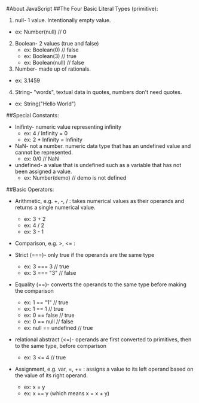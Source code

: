 #About JavaScript
##The Four Basic Literal Types (primitive):
1. null- 1 value. Intentionally empty value. 
  - ex: Number(null) // 0
2. Boolean- 2 values (true and false)
   - ex: Boolean(0) // false
   - ex: Boolean(3) // true
   - ex: Boolean(null) // false
3. Number- made up of rationals.
  - ex: 3.1459
4. String- "words", textual data in quotes, numbers don't need quotes.
  - ex: String("Hello World")

##Special Constants:
- Inifinty- numeric value representing infinity
  - ex: 4 / Infinity = 0
  - ex: 2 * Infinity = Infinity
- NaN- not a number. numeric data type that has an undefined value and cannot be represented.
  - ex: 0/0 // NaN
- undefined- a value that is undefined such as a variable that has not been assigned a value.
  - ex: Number(demo) // demo is not defined

##Basic Operators:
- Arithmetic, e.g. +, -, / : takes numerical values as their operands and returns a single numerical value.
  - ex: 3 + 2
  - ex: 4 / 2
  - ex: 3 - 1

- Comparison, e.g. >, <= :
 - Strict (===)- only true if the operands are the same type
   - ex: 3 === 3 // true
    - ex: 3 === "3" // false
 - Equality (==)- converts the operands to the same type before making the comparison
    - ex: 1 == "1" // true
    - ex: 1 == 1 // true
    - ex: 0 == false // true
    - ex: 0 == null // false
    - ex: null == undefined // true
 - relational abstract (<=)- operands are first converted to primitives, then to the same type, before comparison
    - ex: 3 <= 4 // true

- Assignment, e.g. var, =, += : assigns a value to its left operand based on the value of its right operand.
  - ex: x = y
  - ex: x += y (which means x = x + y)
